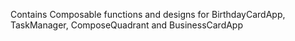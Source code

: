 Contains Composable functions and designs for BirthdayCardApp, TaskManager, ComposeQuadrant and BusinessCardApp </br>
</br>
</br>
